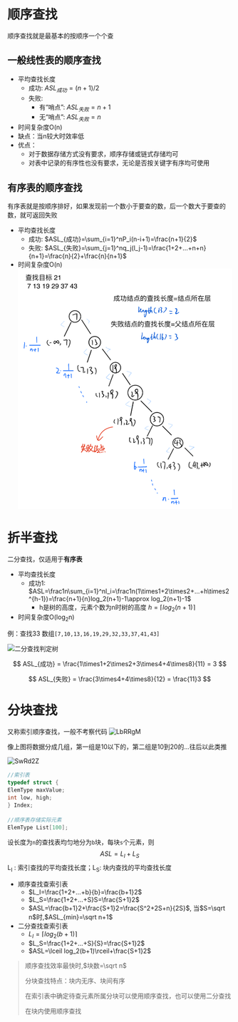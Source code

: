 # 顺序查找

顺序查找就是最基本的按顺序一个个查

## 一般线性表的顺序查找

- 平均查找长度
	- 成功: $ASL_{成功}=(n+1)/2$
	- 失败:
		- 有“哨点”: $ASL_{失败}=n+1$
		- 无“哨点”: $ASL_{失败}=n$
- 时间复杂度O(n)
- 缺点：当n较大时效率低
- 优点：
	- 对于数据存储方式没有要求，顺序存储或链式存储均可
	- 对表中记录的有序性也没有要求，无论是否按关键字有序均可使用

## 有序表的顺序查找

有序表就是按顺序排好，如果发现前一个数小于要查的数，后一个数大于要查的数，就可返回失败

- 平均查找长度
	- 成功: $ASL_{成功}=\sum_{i=1}^nP_i(n-i+1)=\frac{n+1}{2}$
	- 失败: $ASL_{失败}=\sum_{j=1}^nq_j(l_j-1)=\frac{1+2+...+n+n}{n+1}=\frac{n}{2}+\frac{n}{n+1}$
- 时间复杂度O(n)  
  ![IMG_0596](https://raw.githubusercontent.com/Tippye/PicCloud/master/uPic/2022/12/20/IMG_0596.PNG)

# 折半查找

二分查找，仅适用于**有序表**

- 平均查找长度
	- 成功1: $ASL=\frac1n\sum_{i=1}^nl_i=\frac1n(1\times1+2\times2+...+h\times2^{h-1})=\frac{n+1}{n}log_2(n+1)-1\approx
	  log_2(n+1)-1$
		- h是树的高度，元素个数为n时树的高度 $h=\lceil log_2(n+1) \rceil$
- 时间复杂度O(log<sub>2</sub>n)

例：查找33 数组`[7,10,13,16,19,29,32,33,37,41,43]`

![二分查找判定树](https://gitee.com/tippy_q/pic-cloud/raw/master/clion-mik/sU5RkJ.png)

$$  
ASL_{成功} = \frac{1\times1+2\times2+3\times4+4\times8}{11} = 3  
$$

$$  
ASL_{失败} = \frac{3\times4+4\times8}{12} = \frac{11}3  
$$

# 分块查找

又称索引顺序查找，一般不考察代码
![LbRRgM](https://cdn.staticaly.com/gh/tippye/PicCloud@master/uPic/2022/12/31/LbRRgM.png)

像上图将数据分成几组，第一组是10以下的，第二组是10到20的...往后以此类推

![SwRd2Z](https://cdn.staticaly.com/gh/tippye/PicCloud@master/uPic/2022/12/31/SwRd2Z.png)

```c++
//索引表
typedef struct {
ElemType maxValue;
int low, high;
} Index;

//顺序表存储实际元素
ElemType List[100];
```

设长度为`n`的查找表均匀地分为`b`块，每块`s`个元素，则
$$
ASL=L_I+L_S
$$
L<sub>I</sub> : 索引查找的平均查找长度；L<sub>S</sub>: 块内查找的平均查找长度

- 顺序查找查索引表
	- $L_I=\frac{1+2+...+b}{b}=\frac{b+1}2$
	- $L_S=\frac{1+2+...+S}S=\frac{S+1}2$
	- $ASL=\frac{b+1}2+\frac{S+1}2=\frac{S^2+2S+n}{2S}$, 当$S=\sqrt n$时,$ASL_{min}=\sqrt n+1$
- 二分查找查索引表
	- $L_I=\lceil log_2(b+1)\rceil$
	- $L_S=\frac{1+2+...+S}{S}=\frac{S+1}2$
	- $ASL=\lceil log_2(b+1)\rceil+\frac{S+1}2$

> 顺序查找效率最快时,$块数=\sqrt n$
>
>分块查找特点：块内无序、块间有序
>
>在索引表中确定待查元素所属分块可以使用顺序查找，也可以使用二分查找
>
>在块内使用顺序查找
